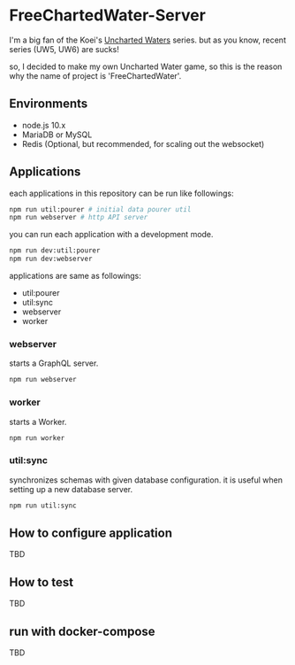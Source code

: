 # FreeChartedWater-Server
I'm a big fan of the Koei's [Uncharted Waters](https://en.wikipedia.org/wiki/Uncharted_Waters) series. but as you know, recent series (UW5, UW6) are sucks!


so, I decided to make my own Uncharted Water game, so this is the reason why the name of project is 'FreeChartedWater'.

## Environments
- node.js 10.x
- MariaDB or MySQL
- Redis (Optional, but recommended, for scaling out the websocket)

## Applications
each applications in this repository can be run like followings: 
```bash
npm run util:pourer # initial data pourer util
npm run webserver # http API server
```
you can run each application with a development mode.
```bash
npm run dev:util:pourer 
npm run dev:webserver
```
applications are same as followings:
- util:pourer
- util:sync
- webserver
- worker

### webserver
starts a GraphQL server.
```bash
npm run webserver
```

### worker
starts a Worker.
```bash
npm run worker
```

### util:sync
synchronizes schemas with given database configuration. it is useful when setting up a new database server.
```bash
npm run util:sync
```

## How to configure application
TBD

## How to test
TBD

## run with docker-compose
TBD